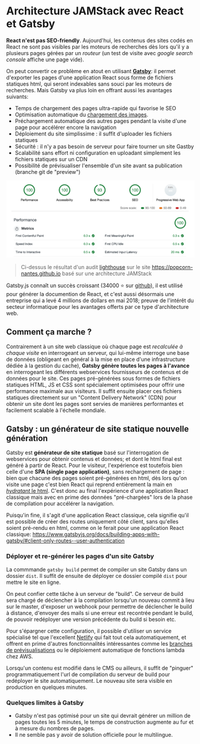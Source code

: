 # Architecture JAMStack avec React et Gatsby

**React n'est pas SEO-friendly**. Aujourd'hui, les contenus des sites codés en React ne sont pas visibles par les moteurs de recherches dès lors qu'il y a plusieurs pages gérées par un *routeur* (un test de visite avec *google search console* affiche une page vide). 

On peut convertir ce problème en atout en utilisant [**Gatsby**](https://www.gatsbyjs.org/): il permet d'exporter les pages d'une application React sous forme de fichiers statiques html, qui seront indexables sans souci par les moteurs de recherches.  Mais Gatsby va plus loin en offrant aussi les avantages suivants:

- Temps de chargement des pages ultra-rapide qui favorise le SEO
- Optimisation automatique du [chargement des images](https://www.gatsbyjs.org/packages/gatsby-image/).
- Préchargement automatique des autres pages pendant la visite d'une page pour accélérer encore la navigation
- Déploiement du site simplissime : il suffit d'uploader les fichiers statiques
- Sécurité : il n'y a pas besoin de serveur pour faire tourner un site Gastby
- Scalabilité sans effort ni configuration en uploadant simplement les fichiers statiques sur un CDN
- Possibilité de prévisualiser l'ensemble d'un site avant sa publication (branche git de "preview")

![](https://raw.githubusercontent.com/yann-yinn/why-jamstack/master/images/ligthouse.png?token=AAUeh8-GslHUXclNnzgWHf32Z1d15ELqks5cvZ2lwA%3D%3D)
> Ci-dessus le résultat d'un audit [lighthouse](https://developers.google.com/web/tools/lighthouse) sur le site https://popcorn-nantes.github.io basé sur une architecture JAMStack

Gatsby.js connaît un succès croissant (34000 ⭐ sur [github](https://github.com/gatsbyjs/gatsby)), il est utilisé pour générer la documention de React, et c'est aussi désormais une entreprise qui a levé 4 millions de dollars en mai 2018; preuve de l'intérêt du secteur informatique pour les avantages offerts par ce type d'architecture web.

## Comment ça marche ?

Contrairement à un site web classique où chaque page est *recalculée à chaque visite* en interrogeant un serveur, qui lui-même interroge une base de données (obligeant en général à la mise en place d'une infrastructure dédiée à la gestion du cache), **Gatsby génère toutes les pages à l'avance** en interrogeant les différents webservices fournisseurs de contenus et de données pour le site. Ces pages pré-générées sous formes de fichiers statiques HTML, JS et CSS sont spécialement optimisées pour offrir une performance maximale aux visiteurs. Il suffit ensuite placer ces fichiers statiques directement sur un "Content Delivery Network" (CDN) pour obtenir un site dont les pages sont servies de manières performantes et facilement scalable à l'échelle mondiale.

## Gatsby : un générateur de site statique nouvelle génération

Gatsby est **générateur de site statique** basé sur l'interrogation de webservices pour obtenir contenus et données; et dont le html final est généré à partir de React. Pour le visiteur, l'expérience est toutefois bien celle d'une **SPA (single page application)**, sans rechargement de page : bien que chacune des pages soient pré-générées en html, dès lors qu'on visite une page c'est bien React qui reprend entièrement la main en [*hydratant* le html](https://www.gatsbyjs.org/blog/2018-10-15-beyond-static-intro/#hydration). C'est donc au final l'expérience d'une application React classique mais avec en prime des données "pré-chargées" lors de la phase de compilation pour accélérer la navigation.

Puisqu'in fine, il s'agit d'une application React classique, cela signifie qu'il est possible de créer des routes uniquement côté client, sans qu'elles soient pré-rendu en html, comme on le ferait pour une application React classique: https://www.gatsbyjs.org/docs/building-apps-with-gatsby/#client-only-routes--user-authentication


### Déployer et re-générer les pages d'un site Gatsby

La commmande `gatsby build` permet de compiler un site Gatsby dans un dossier `dist`. Il suffit de ensuite de déployer ce dossier compilé `dist` pour mettre le site en ligne. 

On peut confier cette tâche à un serveur de "build". Ce serveur de build sera chargé de déclencher à la compilation lorsqu'un nouveau commit à lieu sur le master, d'exposer un webhook pour permettre de déclencher le build à distance, d'envoyer des mails si une erreur est recontrée pendant le build, de pouvoir redéployer une version précédente du build si besoin etc. 

Pour s'épargner cette configuration, il possible d'utiliser un service spécialisé tel que l'excellent [Netlify](https://www.netlify.com/) qui fait tout cela automatiquement, et offrent en prime d'autres fonctionnalités intéressantes comme les [branches de prévisualisations](https://www.netlify.com/blog/2016/07/20/introducing-deploy-previews-in-netlify/) ou le déploiement automatique de fonctions lambda chez AWS.

Lorsqu'un contenu est modifié dans le CMS ou ailleurs, il suffit de "pinguer" programmatiquement l'url de compilation du serveur de build pour redéployer le site automatiquement. Le nouveau site sera visible en production en quelques minutes.

### Quelques limites à Gatsby

- Gatsby n'est pas optimisé pour un site qui devrait générer un million de pages toutes les 5 minutes, le temps de construction augmente au fur et à mesure du nombres de pages.
- Il ne semble pas y avoir de solution officielle pour le multilingue.




